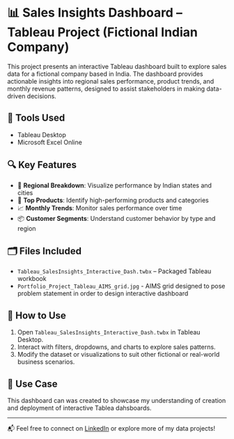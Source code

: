 # 📊 Sales Insights Dashboard – Tableau Project (Fictional Indian Company)

This project presents an interactive Tableau dashboard built to explore sales data for a fictional company based in India. The dashboard provides actionable insights into regional sales performance, product trends, and monthly revenue patterns, designed to assist stakeholders in making data-driven decisions.

## 🧰 Tools Used

- Tableau Desktop
- Microsoft Excel Online

## 🔍 Key Features

- 📍 **Regional Breakdown**: Visualize performance by Indian states and cities  
- 🛒 **Top Products**: Identify high-performing products and categories  
- 📈 **Monthly Trends**: Monitor sales performance over time  
- 📦 **Customer Segments**: Understand customer behavior by type and region  

## 🗂️ Files Included

- `Tableau_SalesInsights_Interactive_Dash.twbx` – Packaged Tableau workbook
- `Portfolio_Project_Tableau_AIMS_grid.jpg` - AIMS grid designed to pose problem statement in order to design interactive dashboard

## 🚀 How to Use

1. Open `Tableau_SalesInsights_Interactive_Dash.twbx` in Tableau Desktop.  
2. Interact with filters, dropdowns, and charts to explore sales patterns.  
3. Modify the dataset or visualizations to suit other fictional or real-world business scenarios.

## 📌 Use Case

This dashboard can was created to showcase my understanding of creation and deployment of interactive Tablea dahsboards.

---

📬 Feel free to connect on [LinkedIn](https://www.linkedin.com/in/jordan-johnson2195) or explore more of my data projects!
